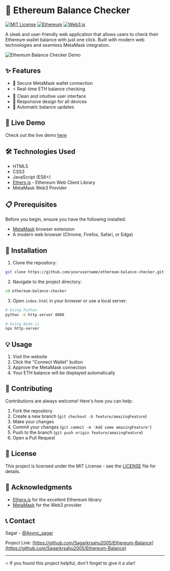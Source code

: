 # 🌟 Ethereum Balance Checker

[![MIT License](https://img.shields.io/badge/License-MIT-green.svg)](https://choosealicense.com/licenses/mit/)
[![Ethereum](https://img.shields.io/badge/Ethereum-3C3C3D?style=flat&logo=Ethereum&logoColor=white)](https://ethereum.org/)
[![Web3.js](https://img.shields.io/badge/web3.js-F16822?style=flat&logo=web3.js&logoColor=white)](https://web3js.readthedocs.io/)

A sleek and user-friendly web application that allows users to check their Ethereum wallet balance with just one click. Built with modern web technologies and seamless MetaMask integration.

![Ethereum Balance Checker Demo](https://raw.githubusercontent.com/yourusername/ethereum-balance-checker/main/demo.gif)

## ✨ Features

- 🔐 Secure MetaMask wallet connection
- ⚡ Real-time ETH balance checking
- 🎨 Clean and intuitive user interface
- 📱 Responsive design for all devices
- 🔄 Automatic balance updates

## 🚀 Live Demo

Check out the live demo [here](https://ethereum-balance-a1pd.vercel.app/)

## 🛠️ Technologies Used

- HTML5
- CSS3
- JavaScript (ES6+)
- [Ethers.js](https://docs.ethers.io/v5/) - Ethereum Web Client Library
- MetaMask Web3 Provider

## 📋 Prerequisites

Before you begin, ensure you have the following installed:
- [MetaMask](https://metamask.io/) browser extension
- A modern web browser (Chrome, Firefox, Safari, or Edge)

## 🔧 Installation

1. Clone the repository:
```bash
git clone https://github.com/yourusername/ethereum-balance-checker.git
```

2. Navigate to the project directory:
```bash
cd ethereum-balance-checker
```

3. Open `index.html` in your browser or use a local server:
```bash
# Using Python
python -m http.server 8000

# Using Node.js
npx http-server
```

## 💡 Usage

1. Visit the website
2. Click the "Connect Wallet" button
3. Approve the MetaMask connection
4. Your ETH balance will be displayed automatically

## 🤝 Contributing

Contributions are always welcome! Here's how you can help:

1. Fork the repository
2. Create a new branch (`git checkout -b feature/amazingFeature`)
3. Make your changes
4. Commit your changes (`git commit -m 'Add some amazingFeature'`)
5. Push to the branch (`git push origin feature/amazingFeature`)
6. Open a Pull Request

## 📜 License

This project is licensed under the MIT License - see the [LICENSE](LICENSE) file for details.

## 🙏 Acknowledgments

- [Ethers.js](https://docs.ethers.io/v5/) for the excellent Ethereum library
- [MetaMask](https://metamask.io/) for the Web3 provider

## 📞 Contact

Sagar - [@Async_sagar](https://x.com/Async_sagar)

Project Link: [https://github.com/Sagarkrsahu2005/Ethereum-Balance](https://github.com/Sagarkrsahu2005/Ethereum-Balance)

---

⭐ If you found this project helpful, don't forget to give it a star!

